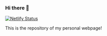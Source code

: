 ### Hi there 👋

[![Netlify Status](https://api.netlify.com/api/v1/badges/64661707-9c77-425c-902e-b10bd29f7fb0/deploy-status)](https://app.netlify.com/sites/marisolbc/deploys)

This is the repository of my personal webpage!

<!--
**marisolbc/marisolbc** is a ✨ _special_ ✨ repository because its `README.md` (this file) appears on your GitHub profile.

Here are some ideas to get you started:

- 🔭 I’m currently working on ...
- 🌱 I’m currently learning ...
- 👯 I’m looking to collaborate on ...
- 🤔 I’m looking for help with ...
- 💬 Ask me about ...
- 📫 How to reach me: ...
- 😄 Pronouns: ...
- ⚡ Fun fact: ...
-->
